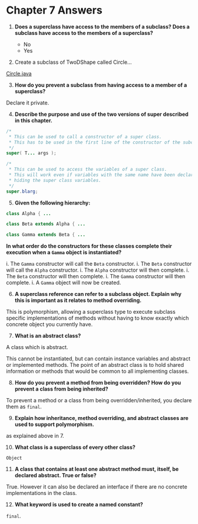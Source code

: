 # Chapter 7 Answers

1. **Does a superclass have access to the members of a subclass? Does a subclass have access to the members of a superclass?**
   
   * No
   * Yes
   
2. Create a subclass of TwoDShape called Circle...

[Circle.java](src/main/java/Circle.java)

3. **How do you prevent a subclass from having access to a member of a superclass?**

Declare it private.

4. **Describe the purpose and use of the two versions of super described in this chapter.**

```java
/*
 * This can be used to call a constructor of a super class.
 * This has to be used in the first line of the constructor of the subclass.
 */
super( T... args );

/* 
 * This can be used to access the variables of a super class.
 * This will work even if variables with the same name have been declared in the subclass,
 * hiding the super class variables.
 */
super.blarg;
```

5. **Given the following hierarchy:**

```java
class Alpha { ...

class Beta extends Alpha { ...

class Gamma extends Beta { ...
```

**In what order do the constructors for these classes complete their execution when a `Gamma` object is instantiated?**

   i. The `Gamma` constructor will call the `Beta` constructor.
   i. The `Beta` constructor will call the `Alpha` constructor.
   i. The `Alpha` constructor will then complete.
   i. The `Beta` constructor will then complete.
   i. The `Gamma` constructor will then complete.
   i. A `Gamma` object will now be created.
  
6. **A superclass reference can refer to a subclass object. Explain why this is important as it relates to method overriding.**

This is polymorphism, allowing a superclass type to execute subclass specific implementations of methods without having to know exactly which concrete object you currently have.

7. **What is an abstract class?**

A class which is abstract.

This cannot be instantiated, but can contain instance variables and abstract or implemented methods. The point of an abstract class is to hold shared information or methods that would be common to all implementing classes.

8. **How do you prevent a method from being overridden? How do you prevent a class from being inherited?**

To prevent a method or a class from being overridden/inherited, you declare them as `final`.

9. **Explain how inheritance, method overriding, and abstract classes are used to support polymorphism.**

as explained above in 7.

10. **What class is a superclass of every other class?**

`Object`

11. **A class that contains at least one abstract method must, itself, be declared abstract. True or false?**

True. However it can also be declared an interface if there are no concrete implementations in the class.

12. **What keyword is used to create a named constant?**

`final`.